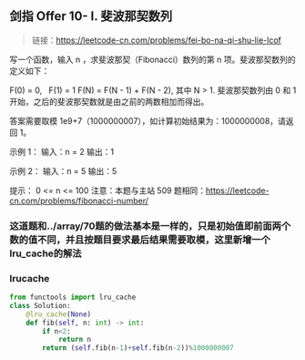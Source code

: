 ## 剑指 Offer 10- I. 斐波那契数列
>链接：https://leetcode-cn.com/problems/fei-bo-na-qi-shu-lie-lcof

写一个函数，输入 n ，求斐波那契（Fibonacci）数列的第 n 项。斐波那契数列的定义如下：

F(0) = 0,   F(1) = 1
F(N) = F(N - 1) + F(N - 2), 其中 N > 1.
斐波那契数列由 0 和 1 开始，之后的斐波那契数就是由之前的两数相加而得出。

答案需要取模 1e9+7（1000000007），如计算初始结果为：1000000008，请返回 1。

示例 1：
输入：n = 2
输出：1

示例 2：
输入：n = 5
输出：5
 

提示：
0 <= n <= 100
注意：本题与主站 509 题相同：https://leetcode-cn.com/problems/fibonacci-number/

### 这道题和../array/70题的做法基本是一样的，只是初始值即前面两个数的值不同，并且按题目要求最后结果需要取模，这里新增一个lru_cache的解法

### lrucache
```python
from functools import lru_cache
class Solution:
    @lru_cache(None)
    def fib(self, n: int) -> int:
        if n<2:
            return n
        return (self.fib(n-1)+self.fib(n-2))%1000000007
```


